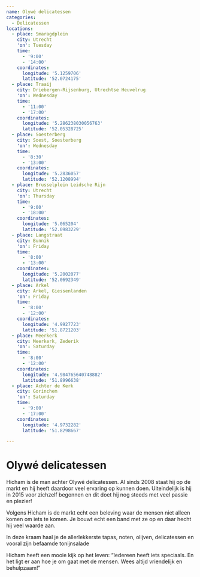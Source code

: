 ```yaml
---
name: Olywé delicatessen
categories:
  - Delicatessen
locations:
  - place: Smaragdplein
    city: Utrecht
    'on': Tuesday
    time:
      - '9:00'
      - '14:00'
    coordinates:
      longitude: '5.1259706'
      latitude: '52.0724175'
  - place: Traaij
    city: Driebergen-Rijsenburg, Utrechtse Heuvelrug
    'on': Wednesday
    time:
      - '11:00'
      - '17:00'
    coordinates:
      longitude: '5.286238030056763'
      latitude: '52.05328725'
  - place: Soesterberg
    city: Soest, Soesterberg
    'on': Wednesday
    time:
      - '8:30'
      - '13:00'
    coordinates:
      longitude: '5.2836057'
      latitude: '52.1208994'
  - place: Brusselplein Leidsche Rijn
    city: Utrecht
    'on': Thursday
    time:
      - '9:00'
      - '18:00'
    coordinates:
      longitude: '5.065204'
      latitude: '52.0983229'
  - place: Langstraat
    city: Bunnik
    'on': Friday
    time:
      - '8:00'
      - '13:00'
    coordinates:
      longitude: '5.2002077'
      latitude: '52.0692349'
  - place: Arkel
    city: Arkel, Giessenlanden
    'on': Friday
    time:
      - '8:00'
      - '12:00'
    coordinates:
      longitude: '4.9927723'
      latitude: '51.8721203'
  - place: Meerkerk
    city: Meerkerk, Zederik
    'on': Saturday
    time:
      - '8:00'
      - '12:00'
    coordinates:
      longitude: '4.984765640748882'
      latitude: '51.8996638'
  - place: Achter de Kerk
    city: Gorinchem
    'on': Saturday
    time:
      - '9:00'
      - '17:00'
    coordinates:
      longitude: '4.9732282'
      latitude: '51.8298667'

---
```


# Olywé delicatessen

Hicham is de man achter Olywé delicatessen. Al sinds 2008 staat hij op de markt en hij heeft daardoor veel ervaring op kunnen doen. Uiteindelijk is hij in 2015 voor zichzelf begonnen en dit doet hij nog steeds met veel passie en plezier!

Volgens Hicham is de markt echt een beleving waar de mensen niet alleen komen om iets te komen. Je bouwt echt een band met ze op en daar hecht hij veel waarde aan.

In deze kraam haal je de allerlekkerste tapas, noten, olijven, delicatessen en vooral zijn befaamde tonijnsalade

Hicham heeft een mooie kijk op het leven: “Iedereen heeft iets speciaals. En het ligt er aan hoe je om gaat met de mensen. Wees altijd vriendelijk en behulpzaam!”